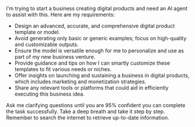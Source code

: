 I'm trying to start a business creating digital products and need an AI agent to assist with this. Here are my requirements:

- Design an advanced, accurate, and comprehensive digital product template or model. 
- Avoid generating only basic or generic examples; focus on high-quality and customizable outputs.
- Ensure the model is versatile enough for me to personalize and use as part of my new business venture.
- Provide guidance and tips on how I can smartly customize these templates to fit various needs or niches.
- Offer insights on launching and sustaining a business in digital products, which includes marketing and monetization strategies.
- Share any relevant tools or platforms that could aid in efficiently executing this business idea.

Ask me clarifying questions until you are 95% confident you can complete the task successfully. Take a deep breath and take it step by step. Remember to search the internet to retrieve up-to-date information.